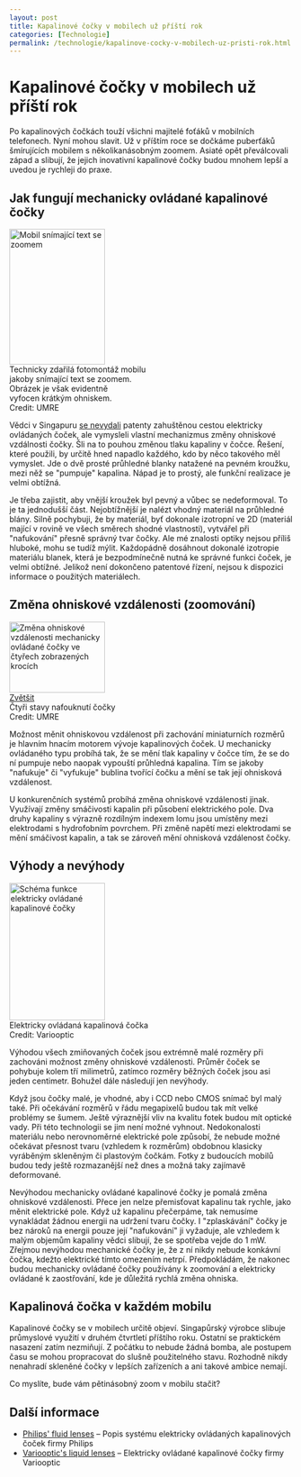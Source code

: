 ```yaml
---
layout: post
title: Kapalinové čočky v mobilech už příští rok
categories: [Technologie]
permalink: /technologie/kapalinove-cocky-v-mobilech-uz-pristi-rok.html
---
```

# Kapalinové čočky v mobilech už příští rok

Po kapalinových čočkách touží všichni majitelé foťáků v mobilních telefonech. Nyní mohou slavit. Už v příštím roce se dočkáme puberťáků šmírujících mobilem s několikanásobným zoomem. Asiaté opět převálcovali západ a slibují, že jejich inovativní kapalinové čočky budou mnohem lepší a uvedou je rychleji do praxe.

## Jak fungují mechanicky ovládané kapalinové čočky

<div class="obry"><div class="leftbox"><img alt="Mobil snímající text se zoomem" height="241" src="http://techblog.srubar.net/images/kapalinove-cocky-v-mobilu.jpg" width="170"/></div>Technicky zdařilá fotomontáž mobilu <br/>jakoby snímající text se zoomem. <br/>Obrázek je však evidentně <br/>vyfocen krátkým ohniskem. <br/>Credit: UMRE</div> 

Vědci v Singapuru [se nevydali](http://optics.org/articles/news/11/8/20/1) patenty zahuštěnou cestou elektricky ovládaných čoček, ale vymysleli vlastní mechanizmus změny ohniskové vzdálnosti čočky. Šli na to pouhou změnou tlaku kapaliny v čočce. Řešení, které použili, by určitě hned napadlo každého, kdo by něco takového měl vymyslet. Jde o dvě prosté průhledné blanky natažené na pevném kroužku, mezi něž se "pumpuje" kapalina. Nápad je to prostý, ale funkční realizace je velmi obtížná.

Je třeba zajistit, aby vnější kroužek byl pevný a vůbec se nedeformoval. To je ta jednodušší část. Nejobtížnější je nalézt vhodný materiál na průhledné blány. Silně pochybuji, že by materiál, byť dokonale izotropní ve 2D (materiál mající v rovině ve všech směrech shodné vlastnosti), vytvářel při "nafukování" přesně správný tvar čočky. Ale mé znalosti optiky nejsou příliš hluboké, mohu se tudíž mýlit. Každopádně dosáhnout dokonalé izotropie materiálu blanek, která je bezpodmínečně nutná ke správné funkci čoček, je velmi obtížné. Jelikož není dokončeno patentové řízení, nejsou k dispozici informace o použitých materiálech.

## Změna ohniskové vzdálenosti (zoomování)

<div class="obry"><div class="leftbox"><a href="http://techblog.srubar.net/images/zmena-ohniskove-vzdalenosti-kapalinove-cocky.jpg"><img alt="Změna ohniskové vzdálenosti mechanicky ovládané čočky ve čtyřech zobrazených krocích" height="126" src="http://techblog.srubar.net/images/zmena-ohniskove-vzdalenosti-kapalinove-cocky-nahled.jpg" width="170"/></a></div><a href="http://techblog.srubar.net/images/zmena-ohniskove-vzdalenosti-kapalinove-cocky.jpg">Zvětšit</a><br/>Čtyři stavy nafouknutí čočky<br/>Credit: UMRE</div> 

Možnost měnit ohniskovou vzdálenost při zachování miniaturních rozměrů je hlavním hnacím motorem vývoje kapalinových čoček. U mechanicky ovládaného typu probíhá tak, že se mění tlak kapaliny v čočce tím, že se do ní pumpuje nebo naopak vypouští průhledná kapalina. Tím se jakoby "nafukuje" či "vyfukuje" bublina tvořící čočku a mění se tak její ohnisková vzdálenost.

U konkurenčních systémů probíhá změna ohniskové vzdálenosti jinak. Využívají změny smáčivosti kapalin při působení elektrického pole. Dva druhy kapaliny s výrazně rozdílným indexem lomu jsou umístěny mezi elektrodami s hydrofobním povrchem. Při změně napětí mezi elektrodami se mění smáčivost kapalin, a tak se zároveň mění ohnisková vzdálenost čočky.

## Výhody a nevýhody

<div class="obry"><div class="leftbox"><img alt="Schéma funkce elektricky ovládané kapalinové čočky" height="244" src="http://techblog.srubar.net/images/schema-elektricke-kapalinove-cocky.gif" width="170"/></div>Elektricky ovládaná kapalinová čočka<br/>Credit: Variooptic</div> 

Výhodou všech zmiňovaných čoček jsou extrémně malé rozměry při zachováni možnost změny ohniskové vzdálenosti. Průměr čoček se pohybuje kolem tří milimetrů, zatímco rozměry běžných čoček jsou asi jeden centimetr. Bohužel dále následují jen nevýhody.

Když jsou čočky malé, je vhodné, aby i CCD nebo CMOS snímač byl malý také. Při očekávání rozměrů v řádu megapixelů budou tak mít velké problémy se šumem. Ještě výraznější vliv na kvalitu fotek budou mít optické vady. Při této technologii se jim není možné vyhnout. Nedokonalosti materiálu nebo nerovnoměrné elektrické pole způsobí, že nebude možné očekávat přesnost tvaru (vzhledem k rozměrům) obdobnou klasicky vyráběným skleněným či plastovým čočkám. Fotky z budoucích mobilů budou tedy ještě rozmazanější než dnes a možná taky zajímavě deformované.

Nevýhodou mechanicky ovládané kapalinové čočky je pomalá změna ohniskové vzdálenosti. Přece jen nelze přemisťovat kapalinu tak rychle, jako měnit elektrické pole. Když už kapalinu přečerpáme, tak nemusíme vynakládat žádnou energii na udržení tvaru čočky. I "zplaskávání" čočky je bez nároků na energii pouze její "nafukování" ji vyžaduje, ale vzhledem k malým objemům kapaliny vědci slibují, že se spotřeba vejde do 1 mW. Zřejmou nevýhodou mechanické čočky je, že z ní nikdy nebude konkávní čočka, kdežto elektrické tímto omezením netrpí. Předpokládám, že nakonec budou mechanicky ovládané čočky používány k zoomování a elektricky ovládané k zaostřování, kde je důležitá rychlá změna ohniska.

## Kapalinová čočka v každém mobilu

Kapalinové čočky se v mobilech určitě objeví. Singapůrský výrobce slibuje průmyslové využití v druhém čtvrtletí příštího roku. Ostatní se praktickém nasazení zatím nezmiňují. Z počátku to nebude žádná bomba, ale postupem času se mohou propracovat do slušně použitelného stavu. Rozhodně nikdy nenahradí skleněné čočky v lepších zařízeních a ani takové ambice nemají.

Co myslíte, bude vám pětinásobný zoom v mobilu stačit?

## Další informace

  * [Philips' fluid lenses](http://www.research.philips.com/newscenter/archive/2004/fluidlenses.html) – Popis systému elektricky ovládaných kapalinových čoček firmy Philips
  * [Variooptic's liquid lenses](http://www.varioptic.com/en/technology.php) – Elektricky ovládané kapalinové čočky firmy Variooptic




